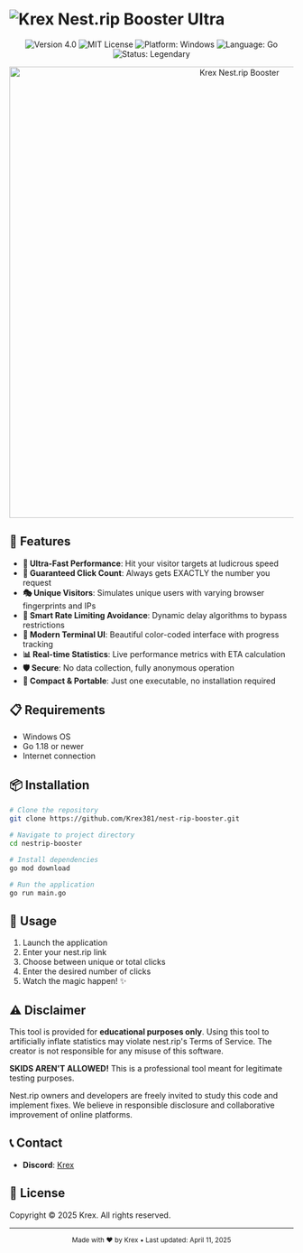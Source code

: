 # <img src="https://img.shields.io/badge/-Krex-e74c3c?style=for-the-badge&logo=data:image/svg+xml;base64,PHN2ZyB4bWxucz0iaHR0cDovL3d3dy53My5vcmcvMjAwMC9zdmciIHZpZXdCb3g9IjAgMCAyNCAyNCI+PHBhdGggZD0iTTEyIC40QzUuOC40LjcgNS41LjcgMTEuN3M1LjEgMTEuMyAxMS4zIDExLjMgMTEuMy01LjEgMTEuMy0xMS4zUzE4LjIuNCAxMiAuNFptNS43IDE3LjFMMTIgMTIuOWwtNS43IDQuNiAyLjgtNy4xLTUuNi00LjcgNy4zLS4xIDIuMy03LjEgMi4zIDcuMSA3LjIuMS01LjYgNC43IDIuNyA3LjF6IiBmaWxsPSIjZmZmZmZmIi8+PC9zdmc+" alt="Krex"> Nest.rip Booster Ultra

<p align="center">
  <img src="https://img.shields.io/badge/version-4.0-blue.svg?style=flat-square&color=5865F2" alt="Version 4.0">
  <img src="https://img.shields.io/badge/license-MIT-green.svg?style=flat-square" alt="MIT License">
  <img src="https://img.shields.io/badge/platform-Windows-orange.svg?style=flat-square" alt="Platform: Windows">
  <img src="https://img.shields.io/badge/language-Go-cyan.svg?style=flat-square&logo=go" alt="Language: Go">
  <img src="https://img.shields.io/badge/Status-Legendary-gold?style=flat-square&color=FFD700" alt="Status: Legendary">
</p>

<p align="center">
  <img width="800" src="https://media4.giphy.com/media/MEdpNexjEbEXUdirnS/200w.gif?cid=6c09b952hvxycqiik1z541v23e3zq5wn1q3gx5w67tjuurgt&ep=v1_gifs_search&rid=200w.gif&ct=g" alt="Krex Nest.rip Booster">
</p>

## 🚀 Features

- **🌟 Ultra-Fast Performance**: Hit your visitor targets at ludicrous speed
- **🔄 Guaranteed Click Count**: Always gets EXACTLY the number you request
- **🎭 Unique Visitors**: Simulates unique users with varying browser fingerprints and IPs
- **🧠 Smart Rate Limiting Avoidance**: Dynamic delay algorithms to bypass restrictions
- **🌈 Modern Terminal UI**: Beautiful color-coded interface with progress tracking
- **📊 Real-time Statistics**: Live performance metrics with ETA calculation
- **🛡️ Secure**: No data collection, fully anonymous operation
- **📱 Compact & Portable**: Just one executable, no installation required

## 📋 Requirements

- Windows OS
- Go 1.18 or newer
- Internet connection

## 📦 Installation

```bash
# Clone the repository
git clone https://github.com/Krex381/nest-rip-booster.git

# Navigate to project directory
cd nestrip-booster

# Install dependencies
go mod download

# Run the application
go run main.go
```

## 🔧 Usage

1. Launch the application
2. Enter your nest.rip link
3. Choose between unique or total clicks
4. Enter the desired number of clicks
5. Watch the magic happen! ✨

## ⚠️ Disclaimer

This tool is provided for **educational purposes only**. Using this tool to artificially inflate statistics may violate nest.rip's Terms of Service. The creator is not responsible for any misuse of this software.

**SKIDS AREN'T ALLOWED!** This is a professional tool meant for legitimate testing purposes.

Nest.rip owners and developers are freely invited to study this code and implement fixes. We believe in responsible disclosure and collaborative improvement of online platforms.

## 📞 Contact

- **Discord**: [Krex](https://discord.com/users/1012249571436548136)

## 📜 License

Copyright © 2025 Krex. All rights reserved.

---

<p align="center">
  <sub>Made with ❤️ by Krex • Last updated: April 11, 2025</sub>
</p>
